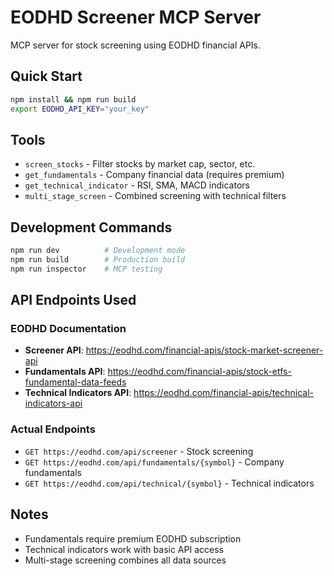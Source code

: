 # EODHD Screener MCP Server

MCP server for stock screening using EODHD financial APIs.

## Quick Start
```bash
npm install && npm run build
export EODHD_API_KEY="your_key"
```

## Tools
- `screen_stocks` - Filter stocks by market cap, sector, etc.
- `get_fundamentals` - Company financial data (requires premium)
- `get_technical_indicator` - RSI, SMA, MACD indicators
- `multi_stage_screen` - Combined screening with technical filters

## Development Commands
```bash
npm run dev          # Development mode
npm run build        # Production build
npm run inspector    # MCP testing
```

## API Endpoints Used

### EODHD Documentation
- **Screener API**: https://eodhd.com/financial-apis/stock-market-screener-api
- **Fundamentals API**: https://eodhd.com/financial-apis/stock-etfs-fundamental-data-feeds
- **Technical Indicators API**: https://eodhd.com/financial-apis/technical-indicators-api

### Actual Endpoints
- `GET https://eodhd.com/api/screener` - Stock screening
- `GET https://eodhd.com/api/fundamentals/{symbol}` - Company fundamentals
- `GET https://eodhd.com/api/technical/{symbol}` - Technical indicators

## Notes
- Fundamentals require premium EODHD subscription
- Technical indicators work with basic API access
- Multi-stage screening combines all data sources